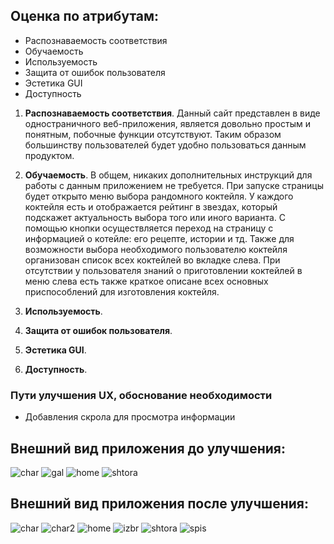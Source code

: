 ## Оценка по атрибутам:
 - Распознаваемость соответствия
 - Обучаемость
 - Используемость 
 - Защита от ошибок пользователя
 - Эстетика GUI
 - Доступность

1. **Распознаваемость соответствия**. Данный сайт представлен в виде одностраничного веб-приложения, является довольно простым и понятным, побочные функции отсутствуют. Таким образом большинству пользователей будет удобно пользоваться данным продуктом.

2. **Обучаемость**. В общем, никаких дополнительных инструкций для работы с данным приложением не требуется. При запуске страницы будет открыто меню выбора рандомного коктейля. У каждого коктейля есть и отображается рейтинг в звездах, который подскажет актуальность выбора того или иного варианта. С помощью кнопки осуществляется переход на страницу с информацией о котейле: его рецепте, истории и тд. Также для возможности выбора необходимого пользователю коктейля организован список всех коктейлей во вкладке слева. При отсутствии у пользователя знаний о приготовлении коктейлей в меню слева есть также краткое описане всех основных приспособлений для изготовления коктейля.

3. **Используемость**. 

4. **Защита от ошибок пользователя**. 

5. **Эстетика GUI**. 

6. **Доступность**. 

### Пути улучшения UX, обоснование необходимости

* Добавления скрола для просмотра информации </br>


## Внешний вид приложения до улучшения: 

![char]()
![gal]()
![home]()
![shtora]()

## Внешний вид приложения после улучшения: 

![char]()
![char2]()
![home]()
![izbr]()
![shtora]()
![spis]()
